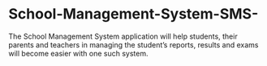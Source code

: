 # School-Management-System-SMS-
The School Management System application will help students, their parents and teachers in managing the student’s reports, results and exams will become easier with one such system.
